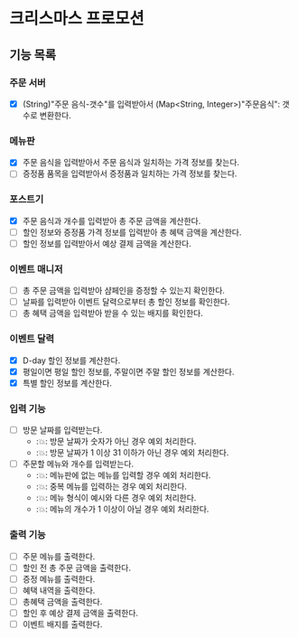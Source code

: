# 크리스마스 프로모션

## 기능 목록

### 주문 서버
- [X] (String)"주문 음식-갯수"를 입력받아서 (Map<String, Integer>)"주문음식": 갯수로 변환한다.

### 메뉴판
- [X] 주문 음식을 입력받아서 주문 음식과 일치하는 가격 정보를 찾는다.
- [ ] 증정품 품목을 입력받아서 증정품과 일치하는 가격 정보를 찾는다.

### 포스트기
- [X] 주문 음식과 개수를 입력받아 총 주문 금액을 계산한다.
- [ ] 할인 정보와 증정품 가격 정보를 입력받아 총 혜택 금액을 계산한다.
- [ ] 할인 정보를 입력받아서 예상 결제 금액을 계산한다.

### 이벤트 매니저
- [ ] 총 주문 금액을 입력받아 샴페인을 증정할 수 있는지 확인한다.
- [ ] 날짜를 입력받아 이벤트 달력으로부터 총 할인 정보를 확인한다.
- [ ] 총 혜택 금액을 입력받아 받을 수 있는 배지를 확인한다.

### 이벤트 달력
- [X] D-day 할인 정보를 계산한다.
- [X] 평일이면 평일 할인 정보를, 주말이면 주말 할인 정보를 계산한다.
- [X] 특별 할인 정보를 계산한다.

### 입력 기능
- [ ] 방문 날짜를 입력받는다.
  - ::boom:: 방문 날짜가 숫자가 아닌 경우 예외 처리한다.
  - ::boom:: 방문 날짜가 1 이상 31 이하가 아닌 경우 예외 처리한다.
- [ ] 주문할 메뉴와 개수를 입력받는다.
  - ::boom:: 메뉴판에 없는 메뉴를 입력할 경우 예외 처리한다.
  - ::boom:: 중복 메뉴를 입력하는 경우 예외 처리한다.
  - ::boom:: 메뉴 형식이 예시와 다른 경우 예외 처리한다.
  - ::boom:: 메뉴의 개수가 1 이상이 아닐 경우 예외 처리한다.

### 출력 기능
- [ ] 주문 메뉴를 출력한다.
- [ ] 할인 전 총 주문 금액을 출력한다.
- [ ] 증정 메뉴를 출력한다.
- [ ] 혜택 내역을 출력한다.
- [ ] 총혜택 금액을 출력한다.
- [ ] 할인 후 예상 결제 금액을 출력한다.
- [ ] 이벤트 배지를 출력한다.
